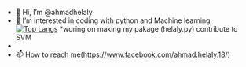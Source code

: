 - 👋 Hi, I’m @ahmadhelaly
- 👀 I’m interested in coding with python and Machine learning
[![Top Langs](https://github-readme-stats.vercel.app/api/top-langs/?username=anuraghazra&langs_count=1)](https://github.com/anuraghazra/github-readme-stats)
 *woring on making my pakage (helaly.py) contribute to SVM
- 
- 📫 How to reach me(https://www.facebook.com/ahmad.helaly.18/)

<!---
ahmadhelaly/ahmadhelaly is a ✨ special ✨ repository because its `README.md` (this file) appears on your GitHub profile.
You can click the Preview link to take a look at your changes.
--->
